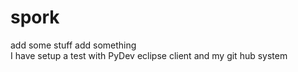 # spork
add some stuff
add something<br>
I have setup a test with <bold>PyDev eclipse client</bold> and my git hub system
